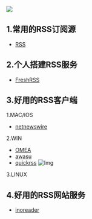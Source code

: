 

![](https://img.shields.io/badge/RSS-Reader-green)


## 1.常用的RSS订阅源
* [RSS](https://issei.notion.site/RSS-Source-230af4b76c744d4fbe2a8aaf04ee2e20)


## 2.个人搭建RSS服务

* [FreshRSS](https://www.freshrss.org/)

## 3.好用的RSS客户端

1.MAC/IOS

* [netnewswire](https://netnewswire.com/)

2.WIN

* [OMEA](https://www.jetbrains.com/omea/features/)
* [awasu](https://www.awasu.com/)
* [quickrss](https://quiterss.org/en/screenshots)
![Img]()

3.LINUX



## 4.好用的RSS网站服务

* [inoreader](https://www.inoreader.com/)